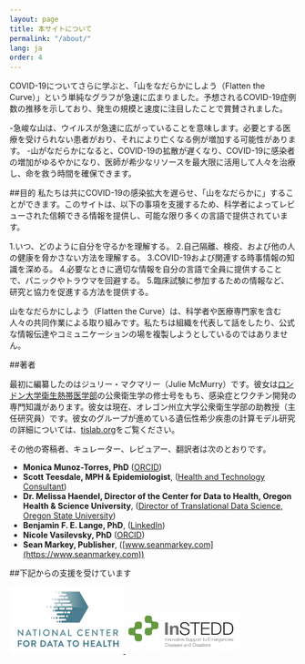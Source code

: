 ```yaml
---
layout: page
title: 本サイトについて
permalink: "/about/"
lang: ja
order: 4
---
```

COVID-19についてさらに学ぶと、「山をなだらかにしよう（Flatten the Curve）」という単純なグラフが急速に広まりました。予想されるCOVID-19症例数の推移を示しており、発生の規模と速度に注目したことで賞賛されました。

 -急峻な山は、ウイルスが急速に広がっていることを意味します。必要とする医療を受けられない患者がおり、それにより亡くなる例が増加する可能性があります。 
 -山がなだらかになると、COVID-19の拡散が遅くなり、COVID-19に感染者の増加がゆるやかになり、医師が希少なリソースを最大限に活用して人々を治療し、命を救う時間を確保できます。

 ##目的
私たちは共にCOVID-19の感染拡大を遅らせ、「山をなだらかに」することができます。このサイトは、以下の事項を支援するため、科学者によってレビューされた信頼できる情報を提供し、可能な限り多くの言語で提供されています。

 1.いつ、どのように自分を守るかを理解する。
 2.自己隔離、検疫、および他の人の健康を脅かさない方法を理解する。
 3.COVID-19および関連する時事情報の知識を深める。
 4.必要なときに適切な情報を自分の言語で全員に提供することで、パニックやトラウマを回避する。 
 5.臨床試験に参加するための情報など、研究と協力を促進する方法を提供する。

山をなだらかにしよう（Flatten the Curve）は、科学者や医療専門家を含む人々の共同作業による取り組みです。私たちは組織を代表して話をしたり、公式な情報伝達やコミュニケーションの場を複製しようとしているのではありません。

 ##著者

最初に編纂したのはジュリー・マクマリー（Julie McMurry）です。彼女は[ロンドン大学衛生熱帯医学部](http://lshtm.ac.uk/)の公衆衛生学の修士号をもち、感染症とワクチン開発の専門知識があります。彼女は現在、オレゴン州立大学公衆衛生学部の助教授（主任研究員）です。彼女のグループが進めている遺伝性希少疾患の計算モデル研究の詳細については、[tislab.org](http://tislab.org/)をご覧ください。 

その他の寄稿者、キュレーター、レビュアー、翻訳者は次のとおりです。 

- **Monica Munoz-Torres, PhD** ([ORCID](https://orcid.org/0000-0001-8430-6039))
- **Scott Teesdale, MPH & Epidemiologist**, ([Health and Technology Consultant](https://www.linkedin.com/in/scottteesdale/))
- **Dr. Melissa Haendel, Director of the Center for Data to Health, Oregon Health & Science University**, ([Director of Translational Data Science, Oregon State University](https://tislab.org/))
- **Benjamin F. E. Lange, PhD**, ([LinkedIn](https://www.linkedin.com/in/dr-benjamin-f-e-lange-a609b838))
- **Nicole Vasilevsky, PhD** ([ORCID](https://orcid.org/0000-0001-5208-3432))
- **Sean Markey, Publisher**, ([www.seanmarkey.com](https://www.seanmarkey.com))

##下記からの支援を受けています

 <a href="https://ctsa.ncats.nih.gov/cd2h/" target="_blank"> <img src="/images/logos/CD2H.png" width="200px"/> </a> 
 <a href="https://instedd.org" target="_blank"> <img src="/images/logos/instedd_site_logo.png" width="200px"/> </a> 
